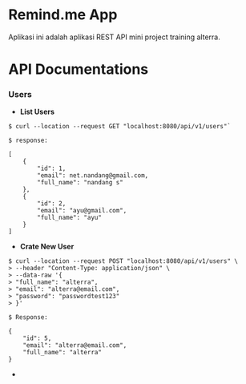 # Remind.me App
Aplikasi ini adalah aplikasi REST API mini project training alterra.

# API Documentations
### Users
- <strong>List Users</strong>

```
$ curl --location --request GET "localhost:8080/api/v1/users"`
```
```
$ response:

[
    {
        "id": 1,
        "email": net.nandang@gmail.com,
        "full_name": "nandang s"
    },
    {
        "id": 2,
        "email": "ayu@gmail.com",
        "full_name": "ayu"
    }
]
```
- <strong>Crate New User</strong>
```
$ curl --location --request POST "localhost:8080/api/v1/users" \
> --header "Content-Type: application/json" \
> --data-raw '{
> "full_name": "alterra",
> "email": "alterra@email.com",
> "password": "passwordtest123"
> }'
```
```
$ Response:

{
    "id": 5,
    "email": "alterra@email.com",
    "full_name": "alterra"
}

```
- 